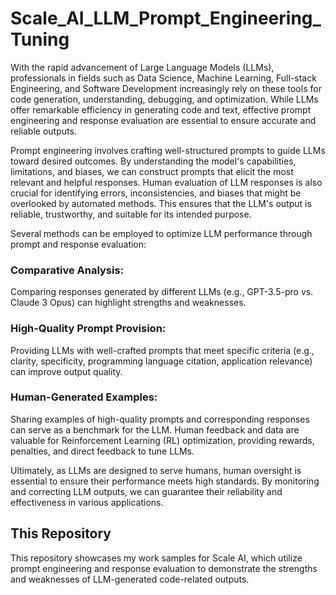 # Scale_AI_LLM_Prompt_Engineering_Tuning

With the rapid advancement of Large Language Models (LLMs), professionals in fields such as Data Science, Machine Learning, Full-stack Engineering, and Software Development increasingly rely on these tools for code generation, understanding, debugging, and optimization. While LLMs offer remarkable efficiency in generating code and text, effective prompt engineering and response evaluation are essential to ensure accurate and reliable outputs.

Prompt engineering involves crafting well-structured prompts to guide LLMs toward desired outcomes. By understanding the model's capabilities, limitations, and biases, we can construct prompts that elicit the most relevant and helpful responses. Human evaluation of LLM responses is also crucial for identifying errors, inconsistencies, and biases that might be overlooked by automated methods. This ensures that the LLM's output is reliable, trustworthy, and suitable for its intended purpose.

Several methods can be employed to optimize LLM performance through prompt and response evaluation:

### Comparative Analysis: 
Comparing responses generated by different LLMs (e.g., GPT-3.5-pro vs. Claude 3 Opus) can highlight strengths and weaknesses.
### High-Quality Prompt Provision: 
Providing LLMs with well-crafted prompts that meet specific criteria (e.g., clarity, specificity, programming language citation, application relevance) can improve output quality.
### Human-Generated Examples: 
Sharing examples of high-quality prompts and corresponding responses can serve as a benchmark for the LLM.
Human feedback and data are valuable for Reinforcement Learning (RL) optimization, providing rewards, penalties, and direct feedback to tune LLMs.

Ultimately, as LLMs are designed to serve humans, human oversight is essential to ensure their performance meets high standards. By monitoring and correcting LLM outputs, we can guarantee their reliability and effectiveness in various applications.

## This Repository
This repository showcases my work samples for Scale AI, which utilize prompt engineering and response evaluation to demonstrate the strengths and weaknesses of LLM-generated code-related outputs.
